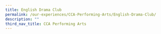 ```yaml
---
title: English Drama Club
permalink: /our-experiences/CCA-Performing-Arts/English-Drama-Club/
description: ""
third_nav_title: CCA Performing Arts
---
```

